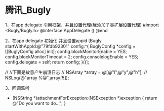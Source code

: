 # 腾讯_Bugly
1、在app delegate 引用框架、并且设置代理(我添加了类扩展设置代理) 
#import <Bugly/Bugly.h>
@interface AppDelegate ()
<BuglyDelegate>
@end


2、在app delegate 初始化 并且设置appid
[Bugly startWithAppId:@"79fdb92301" config:^{
BuglyConfig *config = [[BuglyConfig alloc] init];
config.blockMonitorEnable = YES;
config.blockMonitorTimeout = 2;
config.consolelogEnable = YES;
config.delegate = self;
return config;
}()];

//     //下面是故意产生崩溃日志
//    NSArray *array = @[@"l",@"y",@"h"];
//    NSLog(@"array %@",array[5]);


3、回调监听
- (NSString *)attachmentForException:(NSException *)exception {
return @"Do you want to do...";
}
